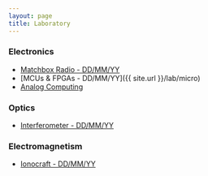 ```yaml
---
layout: page
title: Laboratory
---
```

### Electronics

* [Matchbox Radio - DD/MM/YY]()
* [MCUs & FPGAs - DD/MM/YY]({{ site.url }}/lab/micro)
* [Analog Computing]()

### Optics

* [Interferometer - DD/MM/YY]()

### Electromagnetism

* [Ionocraft - DD/MM/YY]()
